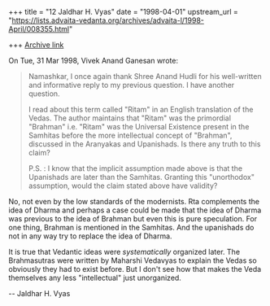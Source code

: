 +++
title = "12 Jaldhar H. Vyas"
date = "1998-04-01"
upstream_url = "https://lists.advaita-vedanta.org/archives/advaita-l/1998-April/008355.html"

+++
[Archive link](https://lists.advaita-vedanta.org/archives/advaita-l/1998-April/008355.html)

On Tue, 31 Mar 1998, Vivek Anand Ganesan wrote:

> Namashkar,
>    I once again thank Shree Anand Hudli for his well-written and
> informative reply to my previous question.  I have another question.
>
>    I read about this term called "Ritam" in an English translation of
> the Vedas.  The author maintains that "Ritam" was the primordial
> "Brahman" i.e. "Ritam" was the Universal Existence present in the
> Samhitas before the more intellectual concept of "Brahman", discussed
> in the Aranyakas and Upanishads.  Is there any truth to this claim?
>
> P.S. :
>    I know that the implicit assumption made above is that the
> Upanishads  are later than the Samhitas.  Granting this "unorthodox"
> assumption, would the claim stated above have validity?

No, not even by the low standards of the modernists.  Rta complements the
idea of Dharma and perhaps a case could be made that the idea of Dharma
was previous to the idea of Brahman but even this is pure speculation.
For one thing, Brahman is mentioned in the Samhitas.  And the upanishads
do not in any way try to replace the idea of Dharma.

It is true that Vedantic ideas were _systematically_ organized later.  The
Brahmasutras were written by Maharshi Vedavyas to explain the Vedas so
obviously they had to exist before.  But I don't see how that makes the
Veda themselves any less "intellectual" just unorganized.

--
Jaldhar H. Vyas <jaldhar at braincells.com>


